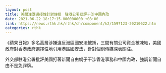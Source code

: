```yaml
---
layout: post
title: 美關注港選擇性針對傳媒　駐港公署批評干涉中國內政
date: 2021-06-22 18:17:15.000000000 +08:00
link: https://news.rthk.hk/rthk/ch/component/k2/1597123-20210622.htm
categories: rthk
---
```


《蘋果日報》多名高層涉嫌違反港區國安法被捕，三間有關公司資金被凍結，美國政府對香港政府選擇性地引用港區國安法，針對個別傳媒深表關注。

外交部駐港公署批評美國打著新聞自由幌子干涉香港事務和中國內政，強調新聞自由不是免罪牌。
